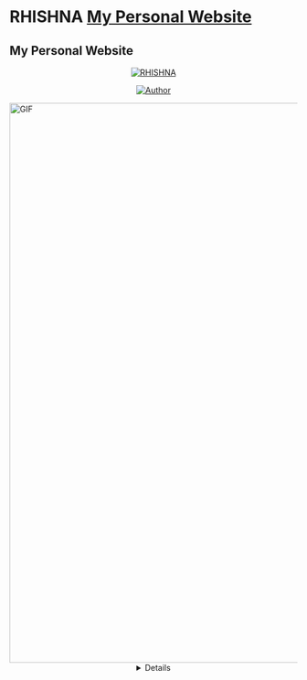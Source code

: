 # RHISHNA [My Personal Website ](https://ahmed-roshdy-1.github.io/Ahmed-Roshdy/)
## My Personal Website 
<p align="center">
<a href="#"><img title="RHISHNA" src="https://img.shields.io/badge/RHISHNA-green?colorA=%23ff0000&colorB=%23017e40&style=for-the-badge"></a>
</p>
<p align="center">
<a href="https://github.com/Rhishnaa"><img title="Author" src="https://img.shields.io/badge/AUTHOR-RHISHNA-orange.svg?style=for-the-badge&logo=github"></a>
</p>
<p align="center">
</p>
<img alt="GIF" src="[https://media.giphy.com/media/FbN2hnZhwTWGmN2cRl/giphy.gif](https://ibb.co/RYhDLm3)" width="980" />
<div align="center">
<details>
